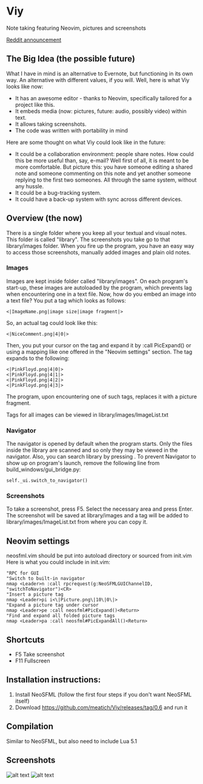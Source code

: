 # Viy
Note taking featuring Neovim, pictures and screenshots

[Reddit announcement](https://www.reddit.com/r/neovim/comments/50s5ao/viy_note_taking_featuring_neovim_pictures_and)

## The Big Idea (the possible future)
What I have in mind is an alternative to Evernote, but functioning in its own way.  An alternative with different values, if you will. Well, here is what Viy looks like now:
* It has an awesome editor - thanks to Neovim, specifically tailored for a project like this.
* It embeds media (now: pictures, future: audio, possibly video) within text.
* It allows taking screenshots.
* The code was written with portability in mind

Here are some thought on what Viy could look like in the future:
* It could be a collaboration environment: people share notes. How could this be more useful than, say, e-mail? Well first of all, it is meant to be more comfortable. But picture this: you have someone editing a shared note and someone commenting on this note and yet another someone replying to the first two someones. All through the same system, without any hussle.
* It could be a bug-tracking system.
* It could have a back-up system with sync across different devices.

## Overview (the now)
There is a single folder where you keep all your textual and visual notes. This folder is called "library". The screenshots you take go to that library/images folder. When you fire up the program, you have an easy way to access those screenshots, manually added images and plain old notes.
### Images
Images are kept inside folder called "library/images". On each program's start-up, these images are autoloaded by the program, which prevents lag when encountering one in a text file.
Now, how do you embed an image into a text file? You put a tag which looks as follows:
```
<|ImageName.png|image size|image fragment|>
```
So, an actual tag could look like this:
```
<|NiceComment.png|4|0|>
```
Then, you put your cursor on the tag and expand it by :call PicExpand() or using a mapping like one offered in the "Neovim settings" section. The tag expands to the following:
```
<|PinkFloyd.png|4|0|>
<|PinkFloyd.png|4|1|>
<|PinkFloyd.png|4|2|>
<|PinkFloyd.png|4|3|>
```
The program, upon encountering one of such tags, replaces it with a picture fragment.

Tags for all images can be viewed in library/images/ImageList.txt
### Navigator
The navigator is opened by default when the program starts. Only the files inside the library are scanned and so only they may be viewed in the navigator.
Also, you can search library by pressing <F2>.
To prevent Navigator to show up on program's launch, remove the following line from build_windows/gui_bridge.py:
```
self._ui.switch_to_navigator()
```
### Screenshots
To take a screenshot, press F5. Select the necessary area and press Enter. The screenshot will be saved at library/images and a tag will be added to library/images/ImageList.txt from where you can copy it.

## Neovim settings
neosfml.vim should be put into autoload directory or sourced from init.vim
Here is what you could include in init.vim:
```
"RPC for GUI
"Switch to built-in navigator
nmap <Leader>n :call rpcrequest(g:NeoSFMLGUIChannelID, "switchToNavigator")<CR>
"Insert a picture tag
nmap <Leader>pi i<\|Picture.png\|10\|0\|>
"Expand a picture tag under cursor
nmap <Leader>pe :call neosfml#PicExpand()<Return>
"Find and expand all folded picture tags
nmap <Leader>pa :call neosfml#PicExpandAll()<Return>
```

## Shortcuts
* F5  Take screenshot
* F11 Fullscreen

## Installation instructions:
1. Install NeoSFML (follow the first four steps if you don't want NeoSFML itself)
2. Download https://github.com/meatich/Viy/releases/tag/0.6 and run it

## Compilation
Similar to NeoSFML, but also need to include Lua 5.1

## Screenshots
![alt text](http://i.imgur.com/LAta0eF.png "Example")
![alt text](http://i.imgur.com/nZYNohF.png "Navigator")
